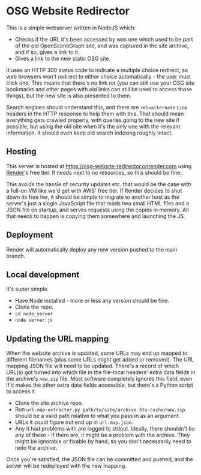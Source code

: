# OSG Website Redirector

This is a simple webserver written in NodeJS which:
* Checks if the URL it's been accessed by was one which used to be part of the old OpenSceneGraph site, and was captured in the site archive, and if so, gives a link to it.
* Gives a link to the new static OSG site.

It uses an HTTP 300 status code to indicate a multiple choice redirect, so web browsers won't redirect to either choice automatically - the user must click one.
This means that there's no link rot (you can still use your OSG site bookmarks and other pages with old links can still be used to access those things), but the new site is also presented to them.

Search engines should understand this, and there are `rel=alternate` `Link` headers in the HTTP response to help them with this.
That should mean everything gets crawled properly, with queries going to the new site if possible, but using the old site when it's the only one with the relevant information.
It should even keep old search indexing roughly intact.

## Hosting

This server is hosted at https://osg-website-redirector.onrender.com using [Render](https://render.com/)'s free tier.
It needs next to no resources, so this should be fine.

This avoids the hassle of security updates etc. that would be the case with a full-on VM like we'd get with AWS' free tier.
If Render decides to shut down its free tier, it should be simple to migrate to another host as the server's just a single JavaScript file that reads two small HTML files and a JSON file on startup, and serves requests using the copies in memory.
All that needs to happen is copying them somewhere and launching the JS.

## Deployment

Render will automatically deploy any new version pushed to the main branch.

## Local development

It's super simple.

* Have Node installed - more or less any version should be fine.
* Clone the repo.
* `cd node_server`
* `node server.js`

## Updating the URL mapping

When the website archive is updated, some URLs may end up mapped to different filenames (plus some URLs might get added or removed).
The URL mapping JSON file will need to be  updated.
There's a record of which URL(s) got turned into which file in the file-local headers' extra data fields in the archive's `new.zip` file.
Most software completely ignores this field, even if it makes the other extra data fields accessible, but there's a Python script to access it.

* Clone the site archive repo.
* Run `url-map-extractor.py path/to/site/archive`.
  `hts-cache/new.zip` should be a valid path relative to what you pass in as an argument.
* URLs it could figure out end up in `url-map.json`.
* Any it had problems with are logged to stdout.
  Ideally, there shouldn't be any of these - if there are, it might be a problem with the archive.
  They might be ignorable or fixable by hand, so you don't necessarily need to redo the archive.

Once you're satisfied, the JSON file can be committed and pushed, and the server will be redeployed with the new mapping.
